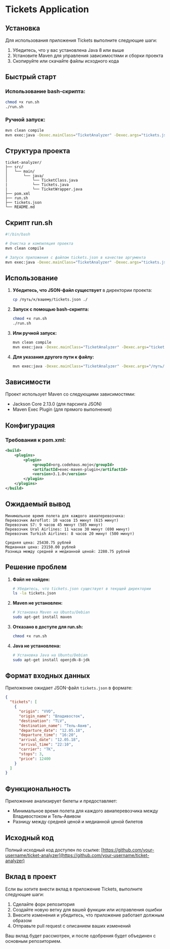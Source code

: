# Tickets Application

## Установка

Для использования приложения Tickets выполните следующие шаги:

1. Убедитесь, что у вас установлена Java 8 или выше
2. Установите Maven для управления зависимостями и сборки проекта
3. Скопируйте или скачайте файлы исходного кода

## Быстрый старт

### Использование bash-скрипта:
```bash
chmod +x run.sh
./run.sh
```

### Ручной запуск:
```bash
mvn clean compile
mvn exec:java -Dexec.mainClass="TicketAnalyzer" -Dexec.args="tickets.json"
```

## Структура проекта

```
ticket-analyzer/
├── src/
│   └── main/
│       └── java/
│           └── TicketClass.java
|           └── Tickets.java
|           └── TicketWrapper.java
├── pom.xml
├── run.sh
├── tickets.json
└── README.md
```

## Скрипт run.sh

```bash
#!/bin/bash

# Очистка и компиляция проекта
mvn clean compile

# Запуск приложения с файлом tickets.json в качестве аргумента
mvn exec:java -Dexec.mainClass="TicketAnalyzer" -Dexec.args="tickets.json"
```

## Использование

1. **Убедитесь, что JSON-файл существует** в директории проекта:
   ```bash
   cp /путь/к/вашему/tickets.json ./
   ```

2. **Запуск с помощью bash-скрипта:**
   ```bash
   chmod +x run.sh
   ./run.sh
   ```

3. **Или ручной запуск:**
   ```bash
   mvn clean compile
   mvn exec:java -Dexec.mainClass="TicketAnalyzer" -Dexec.args="tickets.json"
   ```

4. **Для указания другого пути к файлу:**
   ```bash
   mvn exec:java -Dexec.mainClass="TicketAnalyzer" -Dexec.args="/путь/к/вашему/tickets.json"
   ```

## Зависимости

Проект использует Maven со следующими зависимостями:
- Jackson Core 2.13.0 (для парсинга JSON)
- Maven Exec Plugin (для прямого выполнения)

## Конфигурация

### Требования к pom.xml:
```xml
<build>
    <plugins>
        <plugin>
            <groupId>org.codehaus.mojo</groupId>
            <artifactId>exec-maven-plugin</artifactId>
            <version>3.1.0</version>
        </plugin>
    </plugins>
</build>
```

## Ожидаемый вывод

```
Минимальное время полета для каждого авиаперевозчика:
Перевозчик Aeroflot: 10 часов 15 минут (615 минут)
Перевозчик S7: 9 часов 45 минут (585 минут)
Перевозчик Ural Airlines: 11 часов 30 минут (690 минут)
Перевозчик Turkish Airlines: 8 часов 20 минут (500 минут)

Средняя цена: 25430.75 рублей
Медианная цена: 23150.00 рублей
Разница между средней и медианной ценой: 2280.75 рублей
```

## Решение проблем

1. **Файл не найден:**
   ```bash
   # Убедитесь, что tickets.json существует в текущей директории
   ls -la tickets.json
   ```

2. **Maven не установлен:**
   ```bash
   # Установка Maven на Ubuntu/Debian
   sudo apt-get install maven
   ```

3. **Отказано в доступе для run.sh:**
   ```bash
   chmod +x run.sh
   ```

4. **Java не установлена:**
   ```bash
   # Установка Java на Ubuntu/Debian
   sudo apt-get install openjdk-8-jdk
   ```

## Формат входных данных

Приложение ожидает JSON-файл `tickets.json` в формате:
```json
{
  "tickets": [
    {
      "origin": "VVO",
      "origin_name": "Владивосток",
      "destination": "TLV",
      "destination_name": "Тель-Авив",
      "departure_date": "12.05.18",
      "departure_time": "16:20",
      "arrival_date": "12.05.18",
      "arrival_time": "22:10",
      "carrier": "TK",
      "stops": 3,
      "price": 12400
    }
  ]
}
```

## Функциональность

Приложение анализирует билеты и предоставляет:
- Минимальное время полета для каждого авиаперевозчика между Владивостоком и Тель-Авивом
- Разницу между средней ценой и медианной ценой билетов

## Исходный код

Полный исходный код доступен по ссылке: [https://github.com/your-username/ticket-analyzer](https://github.com/your-username/ticket-analyzer)

## Вклад в проект

Если вы хотите внести вклад в приложение Tickets, выполните следующие шаги:

1. Сделайте форк репозитория
2. Создайте новую ветку для вашей функции или исправления ошибки
3. Внесите изменения и убедитесь, что приложение работает должным образом
4. Отправьте pull request с описанием ваших изменений

Ваш вклад будет рассмотрен, и после одобрения будет объединен с основным репозиторием.
